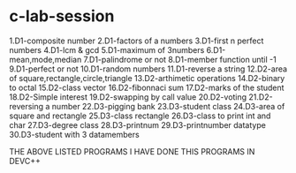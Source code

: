 # c-lab-session
1.D1-composite number
2.D1-factors of a numbers
3.D1-first n perfect numbers
4.D1-lcm & gcd
5.D1-maximum of 3numbers
6.D1-mean,mode,median
7.D1-palindrome or not
8.D1-member function until -1
9.D1-perfect or not 
10.D1-random numbers
11.D1-reverse a string
12.D2-area of square,rectangle,circle,triangle
13.D2-arthimetic operations
14.D2-binary to octal
15.D2-class vector
16.D2-fibonnaci sum
17.D2-marks of the student
18.D2-Simple interest
19.D2-swapping by call value
20.D2-voting
21.D2-reversing a number
22.D3-pigging bank
23.D3-student class
24.D3-area of square and rectangle
25.D3-class rectangle
26.D3-class to print int and char
27.D3-degree class
28.D3-printnum
29.D3-printnumber datatype
30.D3-student with 3 datamembers

THE ABOVE LISTED PROGRAMS I HAVE DONE THIS PROGRAMS IN DEVC++
